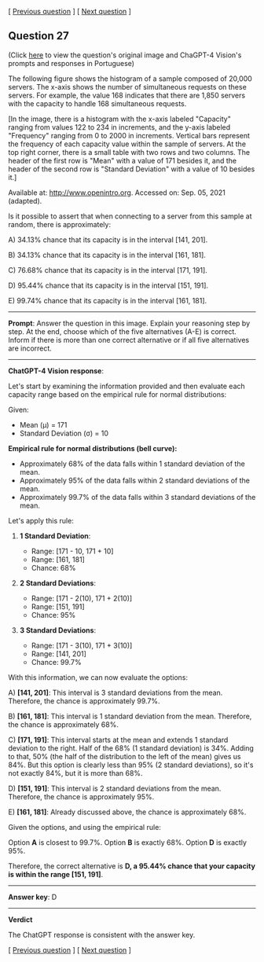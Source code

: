 \[ [Previous question](q26-eng.md) \] \[ [Next question](q28-eng.md) \]

## Question 27 ##

(Click [here](q27-por.md) to view the question's original image and ChaGPT-4 Vision's prompts and responses in Portuguese)

The following figure shows the histogram of a sample composed of 20,000 servers. The x-axis shows the number of simultaneous requests on these servers. For example, the value 168 indicates that there are 1,850 servers with the capacity to handle 168 simultaneous requests.

\[In the image, there is a histogram with the x-axis labeled "Capacity" ranging from values 122 to 234 in increments, and the y-axis labeled "Frequency" ranging from 0 to 2000 in increments. Vertical bars represent the frequency of each capacity value within the sample of servers. At the top right corner, there is a small table with two rows and two columns. The header of the first row is "Mean" with a value of 171 besides it, and the header of the second row is "Standard Deviation" with a value of 10 besides it.\]

Available at: http://www.openintro.org. Accessed on: Sep. 05, 2021 (adapted).

Is it possible to assert that when connecting to a server from this sample at random, there is approximately:

A) 34.13% chance that its capacity is in the interval \[141, 201\].

B) 34.13% chance that its capacity is in the interval \[161, 181\].

C) 76.68% chance that its capacity is in the interval \[171, 191\].

D) 95.44% chance that its capacity is in the interval \[151, 191\].

E) 99.74% chance that its capacity is in the interval \[161, 181\].

---

**Prompt**: Answer the question in this image. Explain your reasoning step by step. At the end, choose which of the five alternatives (A-E) is correct. Inform if there is more than one correct alternative or if all five alternatives are incorrect.

---

**ChatGPT-4 Vision response**:

Let's start by examining the information provided and then evaluate each capacity range based on the empirical rule for normal distributions:

Given:

- Mean (μ) = 171
- Standard Deviation (σ) = 10

**Empirical rule for normal distributions (bell curve):**
- Approximately 68% of the data falls within 1 standard deviation of the mean.
- Approximately 95% of the data falls within 2 standard deviations of the mean.
- Approximately 99.7% of the data falls within 3 standard deviations of the mean.

Let's apply this rule:

1. **1 Standard Deviation**:
   - Range: [171 - 10, 171 + 10]
   - Range: [161, 181]
   - Chance: 68%

2. **2 Standard Deviations**:
   - Range: [171 - 2(10), 171 + 2(10)]
   - Range: [151, 191]
   - Chance: 95%

3. **3 Standard Deviations**:
   - Range: [171 - 3(10), 171 + 3(10)]
   - Range: [141, 201]
   - Chance: 99.7%

With this information, we can now evaluate the options:

A) **[141, 201]**: This interval is 3 standard deviations from the mean. Therefore, the chance is approximately 99.7%.

B) **[161, 181]**: This interval is 1 standard deviation from the mean. Therefore, the chance is approximately 68%.

C) **[171, 191]**: This interval starts at the mean and extends 1 standard deviation to the right. Half of the 68% (1 standard deviation) is 34%. Adding to that, 50% (the half of the distribution to the left of the mean) gives us 84%. But this option is clearly less than 95% (2 standard deviations), so it's not exactly 84%, but it is more than 68%.

D) **[151, 191]**: This interval is 2 standard deviations from the mean. Therefore, the chance is approximately 95%.

E) **[161, 181]**: Already discussed above, the chance is approximately 68%.

Given the options, and using the empirical rule:

Option **A** is closest to 99.7%.
Option **B** is exactly 68%.
Option **D** is exactly 95%.

Therefore, the correct alternative is **D, a 95.44% chance that your capacity is within the range [151, 191]**.

---

**Answer key**: D

---

**Verdict**

The ChatGPT response is consistent with the answer key.


\[ [Previous question](q26-eng.md) \] \[ [Next question](q28-eng.md) \]
